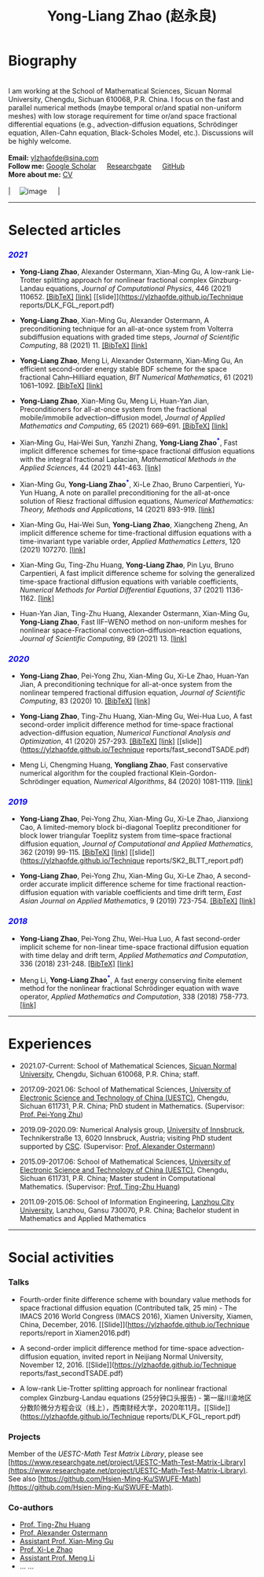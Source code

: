 ﻿---
layout: page
title: Yong-Liang Zhao (赵永良)
comments: true
permalink: /homepage/

---


<style>
.biblist { }

/* The item */
.biblist li { }

/* You can define custom styles for plstyle field here. */


/*************************************
   The box that contain BibTeX code
 *************************************/
div.noshow { display: none; }
div.BibTeX {
  margin-right: 1%;
  margin-left: 3%;
  margin-top: 1.2em;
  margin-bottom: 1.3em;
  border: 1px solid silver;
  padding: 0.3em 0.5em;
  background: #eeeeee;
}
div.BibTeX pre { font-size: 85%; overflow: auto;  width: 100%; }
</style>

<script>
function toggleBibtex(articleid) {
  var bib = document.getElementById('bib_'+articleid);
  if (bib) {
    if(bib.className.indexOf('BibTeX') != -1) {
    bib.className.indexOf('noshow') == -1?bib.className = 'BibTeX noshow':bib.className = 'BibTeX';
    }
  } else {
    return;
  }
}
</script>


# Biography
 
<br>I am working at the School of Mathematical Sciences, Sicuan Normal University, Chengdu, Sichuan 610068, P.R. China. I focus on the fast and parallel numerical methods (maybe temporal or/and spatial non-uniform meshes) with low storage requirement for time or/and space fractional differential equations (e.g., advection-diffusion equations, Schrödinger equation, Allen-Cahn equation, Black-Scholes Model, etc.). Discussions will be highly welcome. <br> <br> **Email:** <ylzhaofde@sina.com>  <br> **Follow me:** [Google Scholar](https://scholar.google.com.hk/citations?user=x3E2s2oAAAAJ&hl=zh-CN)  &emsp; [Researchgate](https://www.researchgate.net/profile/Yong-Liang-Zhao)  &emsp; [GitHub](https://github.com/ylzhaofde) <br> **More about me:** [CV](https://www.researchgate.net/profile/Yong-Liang-Zhao) <br><br> | &emsp;![image](https://ylzhaofde.github.io/images/self1.jpg) &emsp; |

---

# Selected articles

### <span style="color:blue">**_2021_**</span>

* **Yong-Liang Zhao**, Alexander Ostermann, Xian-Ming Gu, A low-rank Lie-Trotter splitting approach for nonlinear fractional complex Ginzburg-Landau equations, _Journal of Computational Physics_, 446 (2021) 110652. <a href="javascript:toggleBibtex('zhao2021low')" class="textlink">[BibTeX]</a> [[link]](https://www.sciencedirect.com/science/article/pii/S0021999121005477) [[slide]](https://ylzhaofde.github.io/Technique reports/DLK_FGL_report.pdf)

<div id="bib_zhao2021low" class="BibTeX noshow">
<pre>
@article{zhao2021low,
  title={A low-rank Lie-Trotter splitting approach for nonlinear fractional complex Ginzburg-Landau equations},
  author={Zhao, Yong-Liang and Ostermann, Alexander and Gu, Xian-Ming},
  journal={Journal of Computational Physics},
  pages={110652},
  year={2021},
  doi={10.1016/j.jcp.2021.110652},
  publisher={Elsevier}
}
</pre>
</div>


* **Yong-Liang Zhao**, Xian-Ming Gu, Alexander Ostermann, A preconditioning technique for an all-at-once system from Volterra subdiffusion equations with graded time steps, _Journal of Scientific Computing_, 88 (2021) 11. <a href="javascript:toggleBibtex('zhao2021preconditioning')" class="textlink">[BibTeX]</a> [[link]](https://link.springer.com/article/10.1007/s10915-021-01527-7) <!-- [[Code]](https://yubangzheng.github.io/codes/code_LRTFDFR.zip) --> <!-- 注释格式 -->

<div id="bib_zhao2021preconditioning" class="BibTeX noshow">
<pre>
@article{zhao2021preconditioning,
  title={A Preconditioning Technique for an All-at-once System from Volterra Subdiffusion Equations with Graded Time Steps},
  author={Zhao, Yong-Liang and Gu, Xian-Ming and Ostermann, Alexander},
  journal={Journal of Scientific Computing},
  volume={88},
  number={1},
  pages={1--22},
  year={2021},
  doi={10.1007/s10915-021-01527-7},
  publisher={Springer}
}
</pre>
</div>

* **Yong-Liang Zhao**, Meng Li, Alexander Ostermann, Xian-Ming Gu, An efficient second-order energy stable BDF scheme for the space fractional Cahn–Hilliard equation, _BIT Numerical Mathematics_, 61 (2021) 1061–1092. <a href="javascript:toggleBibtex('zhao2021efficient')" class="textlink">[BibTeX]</a> [[link]](https://link.springer.com/article/10.1007/s10543-021-00843-6)

<div id="bib_zhao2021efficient" class="BibTeX noshow">
<pre>
@article{zhao2021efficient,
  title={An efficient second-order energy stable BDF scheme for the space fractional Cahn--Hilliard equation},
  author={Zhao, Yong-Liang and Li, Meng and Ostermann, Alexander and Gu, Xian-Ming},
  journal={BIT Numerical Mathematics},
  pages={1--32},
  year={2021},
  publisher={Springer}
}
</pre>
</div>

* **Yong-Liang Zhao**, Xian-Ming Gu, Meng Li, Huan-Yan Jian, Preconditioners for all-at-once system from the fractional mobile/immobile advection–diffusion model, _Journal of Applied Mathematics and Computing_, 65 (2021) 669–691. <a href="javascript:toggleBibtex('zhao2021preconditioners')" class="textlink">[BibTeX]</a> [[link]](https://link.springer.com/article/10.1007/s12190-020-01410-y)

<div id="bib_zhao2021preconditioners" class="BibTeX noshow">
<pre>
@article{zhao2021preconditioners,
  title={Preconditioners for all-at-once system from the fractional mobile/immobile advection--diffusion model},
  author={Zhao, Yong-Liang and Gu, Xian-Ming and Li, Meng and Jian, Huan-Yan},
  journal={Journal of Applied Mathematics and Computing},
  volume={65},
  number={1},
  pages={669--691},
  year={2021},
  publisher={Springer}
}
</pre>
</div>

* Xian‐Ming Gu, Hai‐Wei Sun, Yanzhi Zhang, **Yong‐Liang Zhao<sup><span style="color:blue">*</span></sup>**, Fast implicit difference schemes for time‐space fractional diffusion equations with the integral fractional Laplacian, _Mathematical Methods in the Applied Sciences_, 44 (2021) 441-463. [[link]](https://onlinelibrary.wiley.com/doi/abs/10.1002/mma.6746)

* Xian-Ming Gu, **Yong-Liang Zhao<sup><span style="color:blue">*</span></sup>**, Xi-Le Zhao, Bruno Carpentieri, Yu-Yun Huang, A note on parallel preconditioning for the all-at-once solution of Riesz fractional diffusion equations, _Numerical Mathematics: Theory, Methods and Applications_, 14 (2021) 893-919. [[link]](http://www.global-sci.com/intro/article_detail/nmtma/19523.html)

* Xian-Ming Gu, Hai-Wei Sun, **Yong-Liang Zhao**, Xiangcheng Zheng, An implicit difference scheme for time-fractional diffusion equations with a time-invariant type variable order, _Applied Mathematics Letters_, 120 (2021) 107270. [[link]](https://www.sciencedirect.com/science/article/abs/pii/S0893965921001397)

* Xian-Ming Gu, Ting-Zhu Huang, **Yong-Liang Zhao**, Pin Lyu, Bruno Carpentieri, A fast implicit difference scheme for solving the generalized time-space fractional diffusion equations with variable coefficients, _Numerical Methods for Partial Differential Equations_, 37 (2021) 1136-1162. [[link]](https://onlinelibrary.wiley.com/doi/abs/10.1002/num.22571)

* Huan-Yan Jian, Ting-Zhu Huang, Alexander Ostermann, Xian-Ming Gu, **Yong-Liang Zhao**, Fast IIF–WENO method on non-uniform meshes for nonlinear space-Fractional convection–diffusion–reaction equations, _Journal of Scientific Computing_, 89 (2021) 13. [[link]](https://link.springer.com/article/10.1007/s10915-021-01622-9)

### <span style="color:blue">**_2020_**</span>

* **Yong-Liang Zhao**, Pei-Yong Zhu, Xian-Ming Gu, Xi-Le Zhao, Huan-Yan Jian, A preconditioning technique for all-at-once system from the nonlinear tempered fractional diffusion equation, _Journal of Scientific Computing_, 83 (2020) 10. <a href="javascript:toggleBibtex('zhao2020preconditioning')" class="textlink">[BibTeX]</a> [[link]](https://link.springer.com/article/10.1007/s10915-020-01193-1)

<div id="bib_zhao2020preconditioning" class="BibTeX noshow">
<pre>
@article{zhao2020preconditioning,
  title={A preconditioning technique for all-at-once system from the nonlinear tempered fractional diffusion equation},
  author={Zhao, Yong-Liang and Zhu, Pei-Yong and Gu, Xian-Ming and Zhao, Xi-Le and Jian, Huan-Yan},
  journal={Journal of Scientific Computing},
  volume={83},
  number={1},
  pages={10},
  year={2020},
  doi={10.1007/s10915-020-01193-1},
  publisher={Springer}
}
</pre>
</div>

* **Yong-Liang Zhao**, Ting-Zhu Huang, Xian-Ming Gu, Wei-Hua Luo, A fast second-order implicit difference method for time-space fractional advection-diffusion equation, _Numerical Functional Analysis and Optimization_, 41 (2020) 257-293. <a href="javascript:toggleBibtex('zhao2020fast')" class="textlink">[BibTeX]</a> [[link]](https://www.tandfonline.com/doi/abs/10.1080/01630563.2019.1627369) [[slide]](https://ylzhaofde.github.io/Technique reports/fast_secondTSADE.pdf)

<div id="bib_zhao2020fast" class="BibTeX noshow">
<pre>
@article{zhao2020fast,
  title={A fast second-order implicit difference method for time-space fractional advection-diffusion equation},
  author={Zhao, Yong-Liang and Huang, Ting-Zhu and Gu, Xian-Ming and Luo, Wei-Hua},
  journal={Numerical Functional Analysis and Optimization},
  volume={41},
  number={3},
  pages={257--293},
  year={2020},
  publisher={Taylor \& Francis}
}
</pre>
</div>

* Meng Li, Chengming Huang, **Yongliang Zhao**, Fast conservative numerical algorithm for the coupled fractional Klein-Gordon-Schrödinger equation, _Numerical Algorithms_, 84 (2020) 1081-1119. [[link]](https://link.springer.com/article/10.1007/s11075-019-00793-9)

### <span style="color:blue">**_2019_**</span>

* **Yong-Liang Zhao**, Pei-Yong Zhu, Xian-Ming Gu, Xi-Le Zhao, Jianxiong Cao, A limited-memory block bi-diagonal Toeplitz preconditioner for block lower triangular Toeplitz system from time–space fractional diffusion equation, _Journal of Computational and Applied Mathematics_, 362 (2019) 99-115. <a href="javascript:toggleBibtex('zhao2019limited')" class="textlink">[BibTeX]</a> [[link]](https://www.sciencedirect.com/science/article/abs/pii/S0377042719302547) [[slide]](https://ylzhaofde.github.io/Technique reports/SK2_BLTT_report.pdf)

<div id="bib_zhao2019limited" class="BibTeX noshow">
<pre>
@article{zhao2019limited,
  title={A limited-memory block bi-diagonal Toeplitz preconditioner for block lower triangular Toeplitz system from time--space fractional diffusion equation},
  author={Zhao, Yong-Liang and Zhu, Pei-Yong and Gu, Xian-Ming and Zhao, Xi-Le and Cao, Jianxiong},
  journal={Journal of Computational and Applied Mathematics},
  volume={362},
  pages={99--115},
  year={2019},
  publisher={Elsevier}
}
</pre>
</div>

* **Yong-Liang Zhao**, Pei-Yong Zhu, Xian-Ming Gu, Xi-Le Zhao, A second-order accurate implicit difference scheme for time fractional reaction-diffusion equation with variable coefficients and time drift term, _East Asian Journal on Applied Mathematics_, 9 (2019) 723-754. <a href="javascript:toggleBibtex('zhao2019EAJAM')" class="textlink">[BibTeX]</a> [[link]](https://www.global-sci.org/intro/article_detail/eajam/13330.html)

<div id="bib_zhao2019EAJAM" class="BibTeX noshow">
<pre>
@Article{zhao2019EAJAM,
author = {Zhao, Yong-Liang and Zhu, Pei-Yong and Gu, Xian-Ming and Zhao, Xi-Le},
title = {A Second-Order Accurate Implicit Difference Scheme for Time Fractional Reaction-Diffusion Equation with Variable Coefficients and Time Drift Term},
journal = {East Asian Journal on Applied Mathematics},
year = {2019},
volume = {9},
number = {4},
pages = {723--754},
}
</pre>
</div>

### <span style="color:blue">**_2018_**</span>

* **Yong-Liang Zhao**, Pei-Yong Zhu, Wei-Hua Luo, A fast second-order implicit scheme for non-linear time-space fractional diffusion equation with time delay and drift term, _Applied Mathematics and Computation_, 336 (2018) 231-248. <a href="javascript:toggleBibtex('zhao2018fast')" class="textlink">[BibTeX]</a> [[link]](https://www.sciencedirect.com/science/article/abs/pii/S0096300318304077)

<div id="bib_zhao2018fast" class="BibTeX noshow">
<pre>
@article{zhao2018fast,
  title={A fast second-order implicit scheme for non-linear time-space fractional diffusion equation with time delay and drift term},
  author={Zhao, Yong-Liang and Zhu, Pei-Yong and Luo, Wei-Hua},
  journal={Applied Mathematics and Computation},
  volume={336},
  pages={231--248},
  year={2018},
  publisher={Elsevier}
}
</pre>
</div>

* Meng Li, **Yong-Liang Zhao<sup><span style="color:blue">*</span></sup>**, A fast energy conserving finite element method for the nonlinear fractional Schrödinger equation with wave operator, _Applied Mathematics and Computation_, 338 (2018) 758-773. [[link]](https://www.sciencedirect.com/science/article/abs/pii/S0096300318304983)

---

# Experiences 

* 2021.07-Current: School of Mathematical Sciences, [Sicuan Normal University](http://english.sicnu.edu.cn/EnglishIndex/webindex), Chengdu, Sichuan 610068, P.R. China; staff.

* 2017.09-2021.06: School of Mathematical Sciences, [University of Electronic Science and Technology of China (UESTC)](https://en.uestc.edu.cn/), Chengdu, Sichuan 611731, P.R. China; PhD student in Mathematics. (Supervisor: [Prof. Pei-Yong Zhu](https://www.math.uestc.edu.cn/info/1081/2023.htm))

* 2019.09-2020.09: Numerical Analysis group, [University of Innsbruck](https://www.uibk.ac.at/), Technikerstraße 13, 6020 Innsbruck, Austria; visiting PhD student supported by [CSC](https://www.csc.edu.cn/). (Supervisor: [Prof. Alexander Ostermann](https://www.uibk.ac.at/mathematik/na/team/ostermann/))

* 2015.09-2017.06: School of Mathematical Sciences, [University of Electronic Science and Technology of China (UESTC)](https://en.uestc.edu.cn/), Chengdu, Sichuan 611731, P.R. China; Master student in Computational Mathematics. (Supervisor: [Prof. Ting-Zhu Huang](https://www.math.uestc.edu.cn/info/1081/2041.htm))


* 2011.09-2015.06: School of Information Engineering, [Lanzhou City University](http://www.lzcu.edu.cn/), Lanzhou, Gansu 730070, P.R. China; Bachelor student in Mathematics and Applied Mathematics

---

<!-- # Awards and Honors

*  Academic Rookie, UESTC, 2021
*  National Scholarship for Ph. D. student, UESTC, 2020
*  Academic Scholarship, UESTC, 2020
*  Special Postgraduate Scholarship of Science, UESTC, 2019
*  Pacemaker to Merit Student, AUFE, 2015 and 2016

--- -->

# Social activities

### Talks

* Fourth-order finite difference scheme with boundary value methods for space fractional diffusion equation (Contributed talk, 25 min) - The IMACS 2016 World Congress (IMACS 2016), Xiamen University, Xiamen, China, December, 2016. [[Slide]](https://ylzhaofde.github.io/Technique reports/report in Xiamen2016.pdf)

* A second-order implicit difference method for time-space advection-diffusion equation, invited report in Neijiang Normal University, November 12, 2016. [[Slide]](https://ylzhaofde.github.io/Technique reports/fast_secondTSADE.pdf)

* A low-rank Lie-Trotter splitting approach for nonlinear fractional complex Ginzburg-Landau equations (25分钟口头报告)  - 第一届川渝地区分数阶微分方程会议（线上），西南财经大学，2020年11月。[[Slide]](https://ylzhaofde.github.io/Technique reports/DLK_FGL_report.pdf)

<!-- #### Reviewer

*  IEEE Transactions on Neural Networks and Learning Systems
*  Applied Mathematical Modeling
*  Information Systems
*  Machine Learning
*  Signal Processing: Image Communication
*  ACML 2021 
-->

### Projects

Member of the _UESTC-Math Test Matrix Library_, please see [https://www.researchgate.net/project/UESTC-Math-Test-Matrix-Library](https://www.researchgate.net/project/UESTC-Math-Test-Matrix-Library). See also [https://github.com/Hsien-Ming-Ku/SWUFE-Math](https://github.com/Hsien-Ming-Ku/SWUFE-Math).

### Co-authors

*  [Prof. Ting-Zhu Huang](https://www.researchgate.net/profile/Ting-Zhu-Huang)
*  [Prof. Alexander Ostermann](https://www.uibk.ac.at/mathematik/na/team/ostermann/)
*  [Assistant Prof. Xian-Ming Gu](https://www.researchgate.net/profile/Xian-Ming-Gu)
*  [Prof. Xi-Le Zhao](https://zhaoxile.github.io/)
*  [Assistant Prof. Meng Li](https://www.researchgate.net/profile/Meng-Li-180)
*  ... ...

<script type="text/javascript" src="//rf.revolvermaps.com/0/0/8.js?i=5walv8lpuh8&amp;m=0&amp;c=ff0000&amp;cr1=ffffff&amp;f=arial&amp;l=33" async="async"></script>




